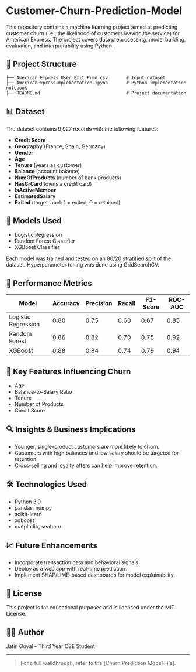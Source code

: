 # Customer-Churn-Prediction-Model
This repository contains a machine learning project aimed at predicting customer churn (i.e., the likelihood of customers leaving the service) for American Express. The project covers data preprocessing, model building, evaluation, and interpretability using Python.

## 📁 Project Structure

```
├── American Express User Exit Pred.csv       # Input dataset
├── AmericanExpressImplementation.ipynb       # Python implementation notebook
├── README.md                                 # Project documentation
```

## 📊 Dataset

The dataset contains 9,927 records with the following features:

* **Credit Score**
* **Geography** (France, Spain, Germany)
* **Gender**
* **Age**
* **Tenure** (years as customer)
* **Balance** (account balance)
* **NumOfProducts** (number of bank products)
* **HasCrCard** (owns a credit card)
* **IsActiveMember**
* **EstimatedSalary**
* **Exited** (target label: 1 = exited, 0 = retained)

## 🧠 Models Used

* Logistic Regression
* Random Forest Classifier
* XGBoost Classifier

Each model was trained and tested on an 80/20 stratified split of the dataset. Hyperparameter tuning was done using GridSearchCV.

## 🧪 Performance Metrics

| Model               | Accuracy | Precision | Recall | F1-Score | ROC-AUC |
| ------------------- | -------- | --------- | ------ | -------- | ------- |
| Logistic Regression | 0.80     | 0.75      | 0.60   | 0.67     | 0.85    |
| Random Forest       | 0.86     | 0.82      | 0.70   | 0.75     | 0.92    |
| XGBoost             | 0.88     | 0.84      | 0.74   | 0.79     | 0.94    |

## 📌 Key Features Influencing Churn

* Age
* Balance-to-Salary Ratio
* Tenure
* Number of Products
* Credit Score

## 🔍 Insights & Business Implications

* Younger, single-product customers are more likely to churn.
* Customers with high balances and low salary should be targeted for retention.
* Cross-selling and loyalty offers can help improve retention.

## 🛠️ Technologies Used

* Python 3.9
* pandas, numpy
* scikit-learn
* xgboost
* matplotlib, seaborn

## 📈 Future Enhancements

* Incorporate transaction data and behavioral signals.
* Deploy as a web app with real-time prediction.
* Implement SHAP/LIME-based dashboards for model explainability.

## 📄 License

This project is for educational purposes and is licensed under the MIT License.

## 👨‍💻 Author

Jatin Goyal – Third Year CSE Student

---

> For a full walkthrough, refer to the [Churn Prediction Model File].

